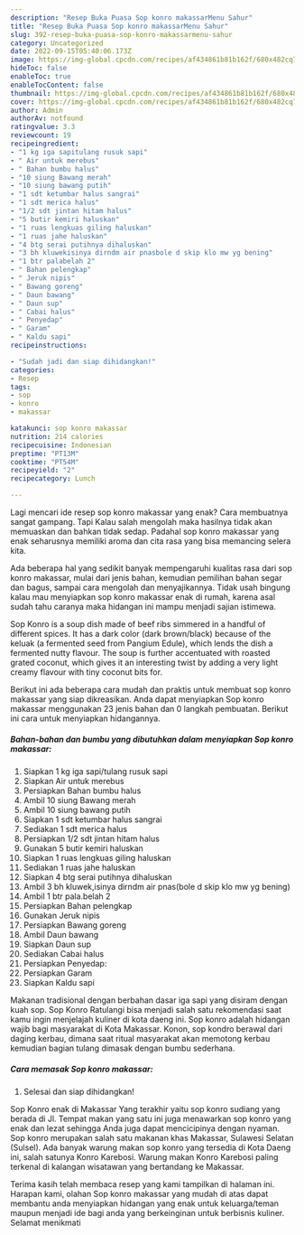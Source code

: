```yaml
---
description: "Resep Buka Puasa Sop konro makassarMenu Sahur"
title: "Resep Buka Puasa Sop konro makassarMenu Sahur"
slug: 392-resep-buka-puasa-sop-konro-makassarmenu-sahur
category: Uncategorized
date: 2022-09-15T05:40:06.173Z
image: https://img-global.cpcdn.com/recipes/af434861b81b162f/680x482cq70/sop-konro-makassar-foto-resep-utama.jpg
hideToc: false
enableToc: true
enableTocContent: false
thumbnail: https://img-global.cpcdn.com/recipes/af434861b81b162f/680x482cq70/sop-konro-makassar-foto-resep-utama.jpg
cover: https://img-global.cpcdn.com/recipes/af434861b81b162f/680x482cq70/sop-konro-makassar-foto-resep-utama.jpg
author: Admin
authorAv: notfound
ratingvalue: 3.3
reviewcount: 19
recipeingredient:
- "1 kg iga sapitulang rusuk sapi"
- " Air untuk merebus"
- " Bahan bumbu halus"
- "10 siung Bawang merah"
- "10 siung bawang putih"
- "1 sdt ketumbar halus sangrai"
- "1 sdt merica halus"
- "1/2 sdt jintan hitam halus"
- "5 butir kemiri haluskan"
- "1 ruas lengkuas giling haluskan"
- "1 ruas jahe haluskan"
- "4 btg serai putihnya dihaluskan"
- "3 bh kluwekisinya dirndm air pnasbole d skip klo mw yg bening"
- "1 btr palabelah 2"
- " Bahan pelengkap"
- " Jeruk nipis"
- " Bawang goreng"
- " Daun bawang"
- " Daun sup"
- " Cabai halus"
- " Penyedap"
- " Garam"
- " Kaldu sapi"
recipeinstructions:

- "Sudah jadi dan siap dihidangkan!"
categories:
- Resep
tags:
- sop
- konro
- makassar

katakunci: sop konro makassar 
nutrition: 214 calories
recipecuisine: Indonesian
preptime: "PT13M"
cooktime: "PT54M"
recipeyield: "2"
recipecategory: Lunch

---
```



Lagi mencari ide resep sop konro makassar yang enak? Cara membuatnya sangat gampang. Tapi Kalau salah mengolah maka hasilnya tidak akan memuaskan dan bahkan tidak sedap. Padahal sop konro makassar yang enak seharusnya memiliki aroma dan cita rasa yang bisa memancing selera kita.


Ada beberapa hal yang sedikit banyak mempengaruhi kualitas rasa dari sop konro makassar, mulai dari jenis bahan, kemudian pemilihan bahan segar dan bagus, sampai cara mengolah dan menyajikannya. Tidak usah bingung kalau mau menyiapkan sop konro makassar enak di rumah, karena asal sudah tahu caranya maka hidangan ini mampu menjadi sajian istimewa.

Sop Konro is a soup dish made of beef ribs simmered in a handful of different spices. It has a dark color (dark brown/black) because of the keluak (a fermented seed from Pangium Edule), which lends the dish a fermented nutty flavour. The soup is further accentuated with roasted grated coconut, which gives it an interesting twist by adding a very light creamy flavour with tiny coconut bits for.


Berikut ini ada beberapa cara mudah dan praktis untuk membuat sop konro makassar yang siap dikreasikan. Anda dapat menyiapkan Sop konro makassar menggunakan 23 jenis bahan dan 0 langkah pembuatan. Berikut ini cara untuk menyiapkan hidangannya.

<!--inarticleads1-->

##### Bahan-bahan dan bumbu yang dibutuhkan dalam menyiapkan Sop konro makassar:

1. Siapkan 1 kg iga sapi/tulang rusuk sapi
1. Siapkan  Air untuk merebus
1. Persiapkan  Bahan bumbu halus
1. Ambil 10 siung Bawang merah
1. Ambil 10 siung bawang putih
1. Siapkan 1 sdt ketumbar halus sangrai
1. Sediakan 1 sdt merica halus
1. Persiapkan 1/2 sdt jintan hitam halus
1. Gunakan 5 butir kemiri haluskan
1. Siapkan 1 ruas lengkuas giling haluskan
1. Sediakan 1 ruas jahe haluskan
1. Siapkan 4 btg serai putihnya dihaluskan
1. Ambil 3 bh kluwek,isinya dirndm air pnas(bole d skip klo mw yg bening)
1. Ambil 1 btr pala.belah 2
1. Persiapkan  Bahan pelengkap
1. Gunakan  Jeruk nipis
1. Persiapkan  Bawang goreng
1. Ambil  Daun bawang
1. Siapkan  Daun sup
1. Sediakan  Cabai halus
1. Persiapkan  Penyedap:
1. Persiapkan  Garam
1. Siapkan  Kaldu sapi


Makanan tradisional dengan berbahan dasar iga sapi yang disiram dengan kuah sop. Sop Konro Ratulangi bisa menjadi salah satu rekomendasi saat kamu ingin menjelajah kuliner di kota daeng ini. Sop konro adalah hidangan wajib bagi masyarakat di Kota Makassar. Konon, sop kondro berawal dari daging kerbau, dimana saat ritual masyarakat akan memotong kerbau kemudian bagian tulang dimasak dengan bumbu sederhana. 

<!--inarticleads2-->

##### Cara memasak Sop konro makassar:


1. Selesai dan siap dihidangkan!

Sop Konro enak di Makassar Yang terakhir yaitu sop konro sudiang yang berada di Jl. Tempat makan yang satu ini juga menawarkan sop konro yang enak dan lezat sehingga Anda juga dapat mencicipinya dengan nyaman. Sop konro merupakan salah satu makanan khas Makassar, Sulawesi Selatan (Sulsel). Ada banyak warung makan sop konro yang tersedia di Kota Daeng ini, salah satunya Konro Karebosi. Warung makan Konro Karebosi paling terkenal di kalangan wisatawan yang bertandang ke Makassar. 

Terima kasih telah membaca resep yang kami tampilkan di halaman ini. Harapan kami, olahan Sop konro makassar yang mudah di atas dapat membantu anda menyiapkan hidangan yang enak untuk keluarga/teman maupun menjadi ide bagi anda yang berkeinginan untuk berbisnis kuliner. Selamat menikmati
